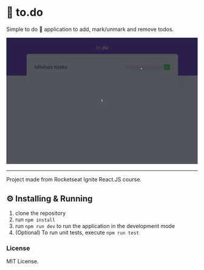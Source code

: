 # :memo: to.do

Simple to do :memo: application to add, mark/unmark and remove todos.

![To do application working example](/repo_assets/todo-example.gif)

---

Project made from Rocketseat Ignite React.JS course.

## :gear: Installing & Running

1. clone the repository
2. run `npm install`
3. run `npm run dev` to run the application in the development mode
4. (Optional) To run unit tests, execute `npm run test`

### License

MIT License.
